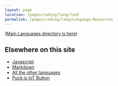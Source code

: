 ```yaml
---
layout: page
location: /pages/coding/lang/leaf
permalink: /pages/coding/lang/Language-Resources
---
```


([Main Languages directory is here](/pages/coding/Languages))

## Elsewhere on this site

- [Javascript](/pages/coding/webdev/js/Javascript-Resources)
- [Markdown](/pages/coding/webdev/Markdown)
- [All the other languages](/pages/coding/Languages)
- [Puck.js IoT Button](/pages/coding/hardware/Puck-js-IoT-Button)

